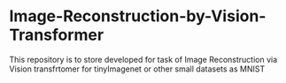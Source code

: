 # Image-Reconstruction-by-Vision-Transformer
This repository is to store developed for task of Image Reconstruction via Vision transfrtomer for tinyImagenet or other small datasets as MNIST
